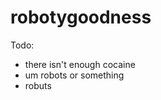 robotygoodness
==============

Todo:
*  there isn't enough cocaine
*  um robots or something
*  robuts
